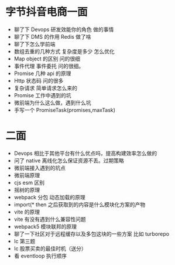 # 字节抖音电商一面

- 聊了下 Devops 研发效能你的角色 做的事情
- 聊了下 DMS 的作用 Redis 做了啥
- 聊了下怎么学前端
- 数组去重的几种方式 复杂度是多少 怎么优化
- Map object 的区别 问的很细
- 事件代理 事件委托 问的很细。
- Promise 几种 api 的原理
- Http 状态码 问的很多
- 复杂请求 简单请求怎么来的
- Promise 工作中遇到的坑
- 微前端为什么这么做，遇到什么坑
- 手写一个 PromiseTask(promises,maxTask)

# 二面

- Devops 相比于其他平台有什么优点吗，提高构建效率怎么做的
- 问了 native 离线化怎么保证资源不丢。过期策略
- 微前端接入遇到的坑点
- 微前端原理
- cjs esm 区别
- 摇树的原理
- webpack 分包 动态加载的原理
- import(\* then 之后获取到的内容是什么模块化方案的产物
- vite 的原理
- vite 有没有遇到什么兼容性问题
- webpack5 模块联邦的原理
- 聊了一下社区对于远程缓存以及多包这块的一些方案 比如 turborepo
- lc 第三题
- lc 股票买卖的最佳时机（送分）
- 看 eventloop 执行顺序
